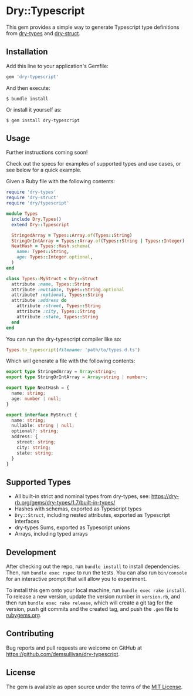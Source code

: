 # Dry::Typescript

This gem provides a simple way to generate Typescript type definitions from [dry-types](https://dry-rb.org/gems/dry-types/1.7/)
and [dry-struct](https://dry-rb.org/gems/dry-struct/1.6/).

## Installation

Add this line to your application's Gemfile:

```ruby
gem 'dry-typescript'
```

And then execute:

    $ bundle install

Or install it yourself as:

    $ gem install dry-typescript

## Usage

Further instructions coming soon!

Check out the specs for examples of supported types and use cases, or see below for a quick example.

Given a Ruby file with the following contents:

```ruby
require 'dry-types'
require 'dry-struct'
require 'dry/typescript'

module Types
  include Dry.Types()
  extend Dry::Typescript

  StringedArray = Types::Array.of(Types::String)
  StringOrIntArray = Types::Array.of(Types::String | Types::Integer)
  NeatHash = Types::Hash.schema(
    name: Types::String,
    age: Types::Integer.optional,
  )
end

class Types::MyStruct < Dry::Struct
  attribute :name, Types::String
  attribute :nullable, Types::String.optional
  attribute? :optional, Types::String
  attribute :address do
    attribute :street, Types::String
    attribute :city, Types::String
    attribute :state, Types::String
  end
end
```

You can run the dry-typescript compiler like so:

```ruby
Types.to_typescript(filename: 'path/to/types.d.ts')
```

Which will generate a file with the following contents:

```typescript
export type StringedArray = Array<string>;
export type StringOrIntArray = Array<string | number>;

export type NeatHash = {
  name: string;
  age: number | null;
}

export interface MyStruct {
  name: string;
  nullable: string | null;
  optional?: string;
  address: {
    street: string;
    city: string;
    state: string;
  }
}
```

## Supported Types

- All built-in strict and nominal types from dry-types, see: https://dry-rb.org/gems/dry-types/1.7/built-in-types/
- Hashes with schemas, exported as Typescript types
- `Dry::Struct`, including nested attributes, exported as Typescript interfaces
- dry-types Sums, exported as Typescript unions
- Arrays, including typed arrays

## Development

After checking out the repo, run `bundle install` to install dependencies. 
Then, run `bundle exec rspec` to run the tests. 
You can also run `bin/console` for an interactive prompt that will allow you to experiment.

To install this gem onto your local machine, run `bundle exec rake install`. 
To release a new version, update the version number in `version.rb`, and then run `bundle exec rake release`, 
which will create a git tag for the version, push git commits and the created tag, and push the `.gem` 
file to [rubygems.org](https://rubygems.org).

## Contributing

Bug reports and pull requests are welcome on GitHub at https://github.com/demsullivan/dry-typescript.

## License

The gem is available as open source under the terms of the [MIT License](https://opensource.org/licenses/MIT).
